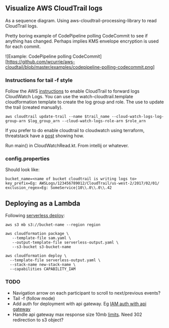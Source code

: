 ## Visualize AWS CloudTrail logs

As a sequence diagram. Using aws-cloudtrail-processing-library to read CloudTrail logs.

Pretty boring example of CodePipeline polling CodeCommit to see if anything has changed. Perhaps implies KMS envelope encryption is used for each commit.

![Example: CodePipeline polling CodeCommit][https://github.com/wcurrie/aws-cloudtail/blob/master/examples/codepipeline-polling-codecommit.png]

### Instructions for tail -f style

Follow the AWS [instructions](http://docs.aws.amazon.com/awscloudtrail/latest/userguide/send-cloudtrail-events-to-cloudwatch-logs.html) to enable CloudTrail to forward logs CloudWatch Logs.
You can use the watch-cloudtrail.template cloudformation template to create the log group and role. The use to update the trail (created manually).

    aws cloudtrail update-trail --name $trail_name --cloud-watch-logs-log-group-arn $log_group_arn --cloud-watch-logs-role-arn $role_arn

If you prefer to do enable cloudtrail to cloudwatch using terraform, threatstack have a [post](https://blog.threatstack.com/incorporating-aws-security-best-practices-into-terraform-design) showing how.    
    
Run main() in CloudWatchRead.kt. From intellij or whatever.

### config.properties

Should look like:

    bucket_name=<name of bucket cloudtrail is writing logs to>
    key_prefix=Eg: AWSLogs/123456789012/CloudTrail/us-west-2/2017/02/01/
    exclusion_regex=Eg: SomeService|10\\.0\\.0\\.42

## Deploying as a Lambda

Following [serverless deploy](http://docs.aws.amazon.com/lambda/latest/dg/serverless-deploy-wt.html#serverless-deploy):

    aws s3 mb s3://bucket-name --region region
    
    aws cloudformation package \
       --template-file sam.yaml \
       --output-template-file serverless-output.yaml \
       --s3-bucket s3-bucket-name
       
    aws cloudformation deploy \
      --template-file serverless-output.yaml \
      --stack-name new-stack-name \
      --capabilities CAPABILITY_IAM

### TODO

* Navigation arrow on each participant to scroll to next/previous events?
* Tail -f (follow mode)
* Add auth for deployment with api gateway. Eg [IAM auth with api gateway](https://aws.amazon.com/premiumsupport/knowledge-center/iam-authentication-api-gateway/)
* Handle api gateway max response size 10mb [limits](http://docs.aws.amazon.com/apigateway/latest/developerguide/limits.html). Need 302 redirection to s3 object? 